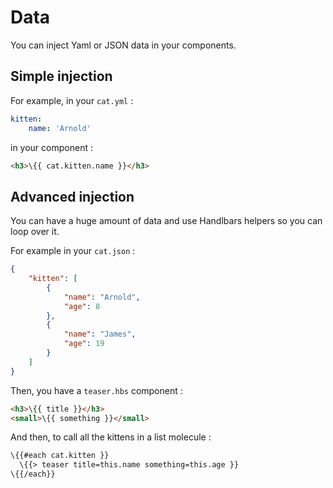 # Data

You can inject Yaml or JSON data in your components.

## Simple injection

For example, in your `cat.yml` :

````yml
kitten:
    name: 'Arnold'
````

in your component :

````html
<h3>\{{ cat.kitten.name }}</h3>
````

## Advanced injection

You can have a huge amount of data and use Handlbars helpers so you can loop over it.

For example in your `cat.json` :

````json
{
    "kitten": [
        {
            "name": "Arnold",
            "age": 8
        },
        {
            "name": "James",
            "age": 19
        }
    ]
}
````

Then, you have a `teaser.hbs` component :

````html
<h3>\{{ title }}</h3>
<small>\{{ something }}</small>
````

And then, to call all the kittens in a list molecule :

````html
\{{#each cat.kitten }}
  \{{> teaser title=this.name something=this.age }}
\{{/each}}
````
